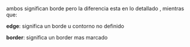 ambos significan borde pero la diferencia esta en lo detallado , mientras que:

**edge**: significa un borde u contorno no definido 

**border**: significa un border mas marcado 